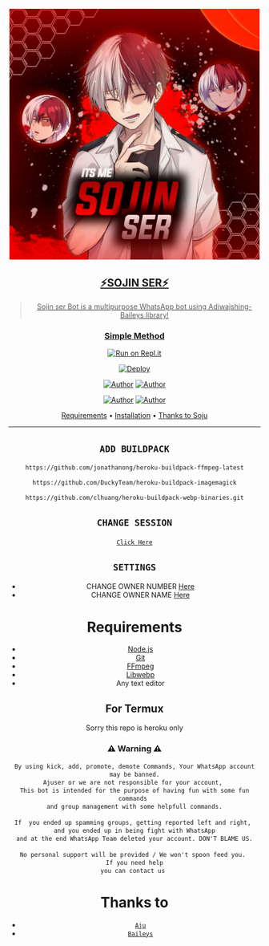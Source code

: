 <div align="center">
</p>


<div align="center">
<a href="https://github.com/sojin103"><img src="life.jpg" alt="Sojin"width="500" />
 
## ⚡SOJIN SER⚡


> Sojin ser Bot is a multipurpose WhatsApp bot using Adiwajshing-Baileys library!
>
>

  ### Simple Method
  
  
[![Run on Repl.it](https://repl.it/badge/github/quiec/whatsAlfa)](https://replit.com/@aju0011/A-J-U-QR?v=1)

[![Deploy](https://www.herokucdn.com/deploy/button.svg)](https://heroku.com/deploy?template=https://dashboard.heroku.com) 



<p align="center">
 <a href="https://github.com/sojin103"><img title="Author" src="https://img.shields.io/badge/Author-Soju-blue.svg?style=for-the-badge&logo=github" /></a>  <a href="https://Wa.me/+917034892898?text=Hello%20Soju%20Bro🌝...fen%20boi%20aan😌💝"><img title="Author" src="https://img.shields.io/badge/Owner-Sojin-blue.svg?style=for-the-badge&logo=whatsapp" /></a>
<p align="center">
<a href="https://chat.whatsapp.com/HebsCx7CBxMJBLqyeHemcO"><img title="Author" src="https://img.shields.io/badge/Watsapp-Group-blue.svg?style=for-the-badge&logo=whatsapp" /></a> <a href="https://youtube.com/channel/UCk4uZXPnYwPSo2YlQECp1RA"><img title="Author" src="https://img.shields.io/badge/Youtube-AJUX-blue.svg?style=for-the-badge&logo=youtube" /></a>
</p>


<p align="center">
  <a href="https://github.com/sojin103/SOJIN-SER#requirements">Requirements</a> •
  <a href="https://github.com/sojin103/SOJIN-SER#simple method">Installation</a> •
  <a href="https://github.com/sojin103/SOJIN-SER#thanks-to">Thanks to Soju</a> 
</p>
</div>


---


## `ADD BUILDPACK`

```
https://github.com/jonathanong/heroku-buildpack-ffmpeg-latest
```
```
https://github.com/DuckyTeam/heroku-buildpack-imagemagick
```
```
https://github.com/clhuang/heroku-buildpack-webp-binaries.git
```
## `CHANGE SESSION`
[`Click Here`](https://github.com/aju001/AJUX/blob/master/Aju.json#L1)

## `SETTINGS`
- CHANGE OWNER NUMBER [Here](https://github.com/aju001/AJUX/blob/master/setting.json#L2)
- CHANGE OWNER NAME [Here](https://github.com/aju001/AJUX/blob/master/setting.json#L5)

# Requirements
* [Node.js](https://nodejs.org/en/)
* [Git](https://git-scm.com/downloads)
* [FFmpeg](https://github.com/BtbN/FFmpeg-Builds/releases)
* [Libwebp](https://developers.google.com/speed/webp/download)
* Any text editor


## For Termux
Sorry this repo is heroku only

### ⚠ Warning ⚠

```
By using kick, add, promote, demote Commands, Your WhatsApp account may be banned.
Ajuser or we are not responsible for your account, 
This bot is intended for the purpose of having fun with some fun commands 
and group management with some helpfull commands.

If  you ended up spamming groups, getting reported left and right, 
and you ended up in being fight with WhatsApp
and at the end WhatsApp Team deleted your account. DON'T BLAME US.

No personal support will be provided / We won't spoon feed you. 
If you need help
you can contact us 
```

# Thanks to

* [`Aju`](https://github.com/aju001)
* [`Baileys`](https://github.com/adiwajshing/Baileys)


